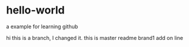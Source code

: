 # hello-world
a example for learning github

hi this is a branch, I changed it.
this is master readme
brand1 add on line
